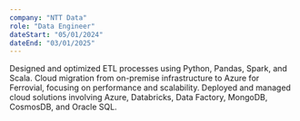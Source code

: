 ```yaml
---
company: "NTT Data"
role: "Data Engineer"
dateStart: "05/01/2024"
dateEnd: "03/01/2025"
---
```


Designed and optimized ETL processes using Python, Pandas, Spark, and Scala.
Cloud migration from on-premise infrastructure to Azure for Ferrovial, focusing on performance and scalability.
Deployed and managed cloud solutions involving Azure, Databricks, Data Factory, MongoDB, CosmosDB, and Oracle SQL.
